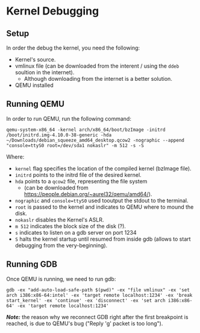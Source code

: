 # Kernel Debugging

## Setup 

In order the debug the kernel, you need the following:
* Kernel's source.
* vmlinux file (can be downloaded from the interent / using the `ddeb` soultion in the internet).
  * Although downloading from the internet is a better solution.
* QEMU installed  

## Running QEMU

In order to run QEMU, run the following command:
```
qemu-system-x86_64 -kernel arch/x86_64/boot/bzImage -initrd /boot/initrd.img-4.10.0-38-generic -hda ~/Downloads/debian_squeeze_amd64_desktop.qcow2 -nographic --append "console=ttyS0 root=/dev/sda1 nokaslr" -m 512 -s -S
```

Where:
* `kernel` flag specifies the location of the compiled kernel (bzImage file).
* `initrd` points to the initrd file of the desired kernel.
* `hda` points to a `qcow2` file, representing the file system 
  * (can be downloaded from https://people.debian.org/~aurel32/qemu/amd64/).
* `nographic` and `console=ttyS0` used tooutput the stdout to the terminal.
* `root` is passed to the kernel and indicates to QEMU where to mound the disk.
* `nokaslr` disables the Kernel's ASLR.
* `m 512` indicates the block size of the disk (?).
* `s` indicates to listen on a gdb server on port 1234
* `S` halts the kernel startup until resumed from inside gdb (allows to start debugging from the very-beginning).  

## Running GDB

Once QEMU is running, we need to run gdb:
```
gdb -ex "add-auto-load-safe-path $(pwd)" -ex "file vmlinux" -ex 'set arch i386:x86-64:intel' -ex 'target remote localhost:1234' -ex 'break start_kernel' -ex 'continue' -ex 'disconnect' -ex 'set arch i386:x86-64' -ex 'target remote localhost:1234'
```

___Note:___ the reason why we reconnect GDB right after the first breakpoint is reached, is due to QEMU's bug ("Reply 'g' packet is too long").
